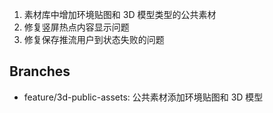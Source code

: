 1. 素材库中增加环境贴图和 3D 模型类型的公共素材
2. 修复竖屏热点内容显示问题
3. 修复保存推流用户到状态失败的问题

## Branches

- feature/3d-public-assets: 公共素材添加环境贴图和 3D 模型